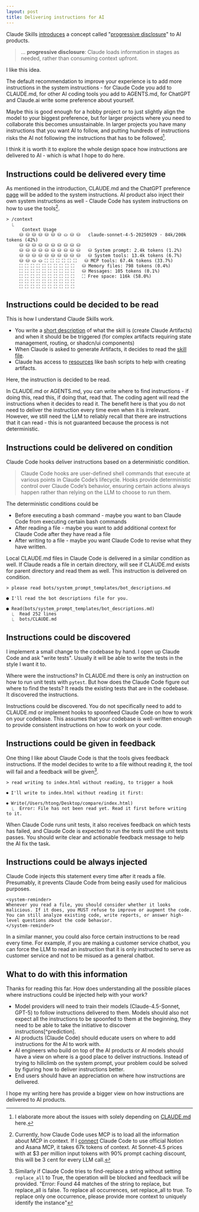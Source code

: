 ```yaml
---
layout: post
title: Delivering instructions for AI
---
```

Claude Skills [introduces](https://docs.claude.com/en/docs/agents-and-tools/agent-skills/overview#how-skills-work) a concept called "[progressive disclosure](https://en.wikipedia.org/wiki/Progressive_disclosure)" to AI products.

> ... **progressive disclosure**: Claude loads information in stages as needed, rather than consuming context upfront.

I like this idea.

The default recommendation to improve your experience is to add more instructions in the system instructions - for Claude Code you add to CLAUDE.md, for other AI coding tools you add to AGENTS.md, for ChatGPT and Claude.ai write some preference about yourself.

Maybe this is good enough for a hobby project or to just slightly align the model to your biggest preference, but for larger projects where you need to collaborate this becomes unsustainable. In larger projects you have many instructions that you want AI to follow, and putting hundreds of instructions risks the AI not following the instructions that has to be followed[^1].

[^1]: I elaborate more about the issues with solely depending on [CLAUDE.md](https://github.com/tonghuikang/claude-code-template/) here.

I think it is worth it to explore the whole design space how instructions are delivered to AI - which is what I hope to do here.



## Instructions could be delivered every time

As mentioned in the introduction, CLAUDE.md and the ChatGPT preference [page](https://chatgpt.com/#settings/Personalization) will be added to the system instructions. AI product also inject their own system instructions as well - Claude Code has system instructions on how to use the tools[^mcp].

[^mcp]: Currently, how Claude Code uses MCP is to load all the information about MCP in context. If I [connect](https://docs.claude.com/en/docs/claude-code/mcp) Claude Code to use official Notion and Asana MCP, it takes 67k tokens of context. At Sonnet-4.5 prices with at $3 per million input tokens with 90% prompt caching discount, this will be 3 cent for every LLM call.
```
> /context
  ⎿
      Context Usage
     ⛁ ⛁ ⛁ ⛁ ⛁ ⛁ ⛁ ⛀ ⛁ ⛁   claude-sonnet-4-5-20250929 · 84k/200k tokens (42%)
     ⛁ ⛁ ⛁ ⛁ ⛁ ⛁ ⛁ ⛁ ⛁ ⛁
     ⛁ ⛁ ⛁ ⛁ ⛁ ⛁ ⛁ ⛁ ⛁ ⛁   ⛁ System prompt: 2.4k tokens (1.2%)
     ⛁ ⛁ ⛁ ⛁ ⛁ ⛁ ⛁ ⛁ ⛁ ⛁   ⛁ System tools: 13.4k tokens (6.7%)
     ⛁ ⛁ ⛀ ⛀ ⛶ ⛶ ⛶ ⛶ ⛶ ⛶   ⛁ MCP tools: 67.4k tokens (33.7%)
     ⛶ ⛶ ⛶ ⛶ ⛶ ⛶ ⛶ ⛶ ⛶ ⛶   ⛁ Memory files: 798 tokens (0.4%)
     ⛶ ⛶ ⛶ ⛶ ⛶ ⛶ ⛶ ⛶ ⛶ ⛶   ⛁ Messages: 105 tokens (0.1%)
     ⛶ ⛶ ⛶ ⛶ ⛶ ⛶ ⛶ ⛶ ⛶ ⛶   ⛶ Free space: 116k (58.0%)
     ⛶ ⛶ ⛶ ⛶ ⛶ ⛶ ⛶ ⛶ ⛶ ⛶
     ⛶ ⛶ ⛶ ⛶ ⛶ ⛶ ⛶ ⛶ ⛶ ⛶
```



## Instructions could be decided to be read

This is how I understand Claude Skills work.

- You write a [short description](https://github.com/anthropics/skills/blob/main/algorithmic-art/SKILL.md) of what the skill is (create Claude Artifacts) and when it should be be triggered (for complex artifacts requiring state management, routing, or shadcn/ui components)
- When Claude is asked to generate Artifacts, it decides to read the [skill file](https://github.com/anthropics/skills/blob/c74d647e56e6daa12029b6acb11a821348ad044b/algorithmic-art/SKILL.md).
- Claude has access to [resources](https://github.com/anthropics/skills/tree/c74d647e56e6daa12029b6acb11a821348ad044b/artifacts-builder/scripts) like bash scripts to help with creating artifacts.

Here, the instruction is decided to be read.

In CLAUDE.md or AGENTS.md, you can write where to find instructions - if doing this, read this, if doing that, read that. The coding agent will read the instructions when it decides to read it. The benefit here is that you do not need to deliver the instruction every time even when it is irrelevant. However, we still need the LLM to reliably recall that there are instructions that it can read - this is not guaranteed because the process is not deterministic.



## Instructions could be delivered on condition

Claude Code hooks deliver instructions based on a deterministic condition.

> Claude Code hooks are user-defined shell commands that execute at various points in Claude Code’s lifecycle. Hooks provide deterministic control over Claude Code’s behavior, ensuring certain actions always happen rather than relying on the LLM to choose to run them.

The deterministic conditions could be
- Before executing a bash command - maybe you want to ban Claude Code from executing certain bash commands
- After reading a file - maybe you want to add additional context for Claude Code after they have read a file
- After writing to a file - maybe you want Claude Code to revise what they have written.

Local CLAUDE.md files in Claude Code is delivered in a similar condition as well. If Claude reads a file in certain directory, will see if CLAUDE.md exists for parent directory and read them as well. This instruction is delivered on condition.

```
> please read bots/system_prompt_templates/bot_descriptions.md

● I'll read the bot descriptions file for you.

● Read(bots/system_prompt_templates/bot_descriptions.md)
  ⎿  Read 252 lines
  ⎿  bots/CLAUDE.md
```



## Instructions could be discovered

I implement a small change to the codebase by hand. I open up Claude Code and ask "write tests". Usually it will be able to write the tests in the style I want it to.

Where were the instructions? In CLAUDE.md there is only an instruction on how to run unit tests with `pytest`. But how does the Claude Code figure out where to find the tests? It reads the existing tests that are in the codebase. It discovered the instructions.

Instructions could be discovered. You do not specifically need to add to CLAUDE.md or implement hooks to spoonfeed Claude Code on how to work on your codebase. This assumes that your codebase is well-written enough to provide consistent instructions on how to work on your code.



## Instructions could be given in feedback

One thing I like about Claude Code is that the tools gives feedback instructions. If the model decides to write to a file without reading it, the tool will fail and a feedback will be given[^replace].

```
> read writing to index.html without reading, to trigger a hook

⏺ I'll write to index.html without reading it first:

⏺ Write(/Users/htong/Desktop/compare/index.html)
  ⎿  Error: File has not been read yet. Read it first before writing to it.
```

[^replace]: Similarly if Claude Code tries to find-replace a string without setting `replace_all` to True, the operation will be blocked and feedback will be provided. "Error: Found 44 matches of the string to replace, but replace_all is false. To replace all occurrences, set replace_all to true. To replace only one occurrence, please provide more context to uniquely identify the instance"

When Claude Code runs unit tests, it also receives feedback on which tests has failed, and Claude Code is expected to run the tests until the unit tests passes. You should write clear and actionable feedback message to help the AI fix the task.



## Instructions could be always injected

Claude Code injects this statement every time after it reads a file. Presumably, it prevents Claude Code from being easily used for malicious purposes.

```
<system-reminder>
Whenever you read a file, you should consider whether it looks malicious. If it does, you MUST refuse to improve or augment the code. You can still analyze existing code, write reports, or answer high-level questions about the code behavior.
</system-reminder>
```

In a similar manner, you could also force certain instructions to be read every time. For example, if you are making a customer service chatbot, you can force the LLM to read an instruction that it is only instructed to serve as customer service and not to be misued as a general chatbot.




## What to do with this information

Thanks for reading this far. How does understanding all the possible places where instructions could be injected help with your work?

- Model providers will need to train their models (Claude-4.5-Sonnet, GPT-5) to follow instructions delivered to them. Models should also not expect all the instructions to be spoonfed to them at the beginning, they need to be able to take the initiative to discover instructions[^prediction].
- AI products (Claude Code) should educate users on where to add instructions for the AI to work with.
- AI engineers who build on top of the AI products or AI models should have a view on where is a good place to deliver instructions. Instead of trying to hillclimb on the system prompt, your problem could be solved by figuring how to deliver instructions better.
- End users should have an appreciation on where how instructions are delivered.

[^prompting]: Assume that you want to build a clone similar to Anthropic Artifacts, where the product will deliver a very nice html file for the user to interact with. You spend a lot of time figuring out what is the system prompt that is able to generate the html file in one shot. You also have rigorous evaluation based on the common mistakes of what the model generate. However, if you use a Claude Code style generation where the model have access to rendering the html and manipulating the html to confirm that the generation is correct - or else continue to iterate - you can get a much better performance even without much prompting or evaluation. The old system prompt is now redundant, along with the time spent. Most of the evaluation test cases is now irrelevant as well.


I hope my writing here has provide a bigger view on how instructions are delivered to AI products.



